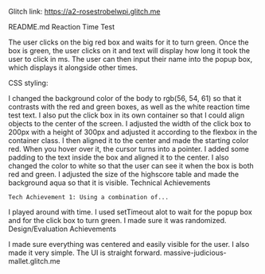 Glitch link: https://a2-rosestrobelwpi.glitch.me


README.md
Reaction Time Test

The user clicks on the big red box and waits for it to turn green. Once the box is green, the user clicks on it and text will display how long it took the user to click in ms. The user can then input their name into the popup box, which displays it alongside other times.

CSS styling:

I changed the background color of the body to rgb(56, 54, 61) so that it contrasts with the red and green boxes, as well as the white reaction time test text. I also put the click box in its own container so that I could align objects to the center of the screen. I adjusted the width of the click box to 200px with a height of 300px and adjusted it according to the flexbox in the container class. I then aligned it to the center and made the starting color red. When you hover over it, the cursor turns into a pointer. I added some padding to the text inside the box and aligned it to the center. I also changed the color to white so that the user can see it when the box is both red and green. I adjusted the size of the highscore table and made the background aqua so that it is visible.
Technical Achievements

    Tech Achievement 1: Using a combination of...

I played around with time. I used setTimeout alot to wait for the popup box and for the click box to turn green. I made sure it was randomized.
Design/Evaluation Achievements

I made sure everything was centered and easily visible for the user. I also made it very simple. The UI is straight forward.
massive-judicious-mallet.glitch.me
